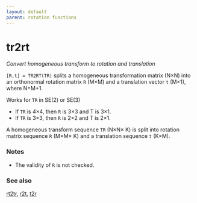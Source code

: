 ```yaml
---
layout: default
parent: rotation functions
---
```

# tr2rt
_Convert homogeneous transform to rotation and translation_


```[R,t] = TR2RT(TR)``` splits a homogeneous transformation matrix (N&times;N) into an
orthonormal rotation matrix `R` (M&times;M) and a translation vector `t` (M&times;1), where
N=M+1.


Works for `TR` in SE(2) or SE(3)
* If `TR` is 4&times;4, then `R` is 3&times;3 and T is 3&times;1.
* If `TR` is 3&times;3, then `R` is 2&times;2 and T is 2&times;1.



A homogeneous transform sequence `TR` (N&times;N&times; K) is split into rotation matrix
sequence `R` (M&times;M&times; K) and a translation sequence `t` (K&times;M).
### Notes
* The validity of `R` is not checked.

### See also

[rt2tr](rt2tr.md), [r2t](r2t.md), [t2r](t2r.md)

